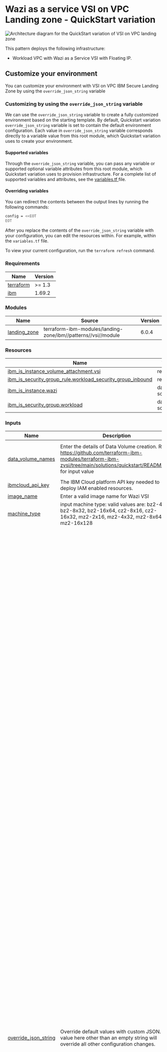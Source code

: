 # Wazi as a service VSI on VPC Landing zone - QuickStart variation

![Architecture diagram for the QuickStart variation of VSI on VPC landing zone](https://raw.githubusercontent.com/terraform-ibm-modules/terraform-ibm-zvsi/main/reference-architecture/QuickStart.svg)

This pattern deploys the following infrastructure:

- Workload VPC with Wazi as a Service VSI with Floating IP.

## Customize your environment

You can customize your environment with VSI on VPC IBM Secure Landing Zone by using the `override_json_string` variable

### Customizing by using the `override_json_string` variable

We can use the `override_json_string` variable to create a fully customized environment based on the starting template. By default, Quickstart variation `override_json_string` variable is set to contain the default environment configuration. Each value in `override_json_string` variable corresponds directly to a variable value from this root module, which Quickstart variation uses to create your environment.

#### Supported variables

Through the `override_json_string` variable, you can pass any variable or supported optional variable attributes from this root module, which Quickstart variation uses to provision infrastructure. For a complete list of supported variables and attributes, see the [variables.tf ](variables.tf) file.

#### Overriding variables

You can redirect the contents between the output lines by running the following commands:

```sh
config = <<EOT
EOT
```

After you replace the contents of the `override_json_string` variable with your configuration, you can edit the resources within. For example, within the `variables.tf` file.

To view your current configuration, run the `terraform refresh` command.

<!-- BEGINNING OF PRE-COMMIT-TERRAFORM DOCS HOOK -->
### Requirements

| Name | Version |
|------|---------|
| <a name="requirement_terraform"></a> [terraform](#requirement\_terraform) | >= 1.3 |
| <a name="requirement_ibm"></a> [ibm](#requirement\_ibm) | 1.69.2 |

### Modules

| Name | Source | Version |
|------|--------|---------|
| <a name="module_landing_zone"></a> [landing\_zone](#module\_landing\_zone) | terraform-ibm-modules/landing-zone/ibm//patterns//vsi//module | 6.0.4 |

### Resources

| Name | Type |
|------|------|
| [ibm_is_instance_volume_attachment.vsi](https://registry.terraform.io/providers/IBM-Cloud/ibm/1.69.2/docs/resources/is_instance_volume_attachment) | resource |
| [ibm_is_security_group_rule.workload_security_group_inbound](https://registry.terraform.io/providers/IBM-Cloud/ibm/1.69.2/docs/resources/is_security_group_rule) | resource |
| [ibm_is_instance.wazi](https://registry.terraform.io/providers/IBM-Cloud/ibm/1.69.2/docs/data-sources/is_instance) | data source |
| [ibm_is_security_group.workload](https://registry.terraform.io/providers/IBM-Cloud/ibm/1.69.2/docs/data-sources/is_security_group) | data source |

### Inputs

| Name | Description | Type | Default | Required |
|------|-------------|------|---------|:--------:|
| <a name="input_data_volume_names"></a> [data\_volume\_names](#input\_data\_volume\_names) | Enter the details of Data Volume creation. Refer https://github.com/terraform-ibm-modules/terraform-ibm-zvsi/tree/main/solutions/quickstart/README.md for input value | <pre>list(object({<br/>    name        = string<br/>    capacity    = number<br/>    volume_name = string<br/>  }))</pre> | `[]` | no |
| <a name="input_ibmcloud_api_key"></a> [ibmcloud\_api\_key](#input\_ibmcloud\_api\_key) | The IBM Cloud platform API key needed to deploy IAM enabled resources. | `string` | n/a | yes |
| <a name="input_image_name"></a> [image\_name](#input\_image\_name) | Enter a valid image name for Wazi VSI | `string` | `"ibm-zos-3-1-s390x-dev-test-wazi-1"` | no |
| <a name="input_machine_type"></a> [machine\_type](#input\_machine\_type) | input machine type: valid values are: bz2-4x16, bz2-8x32, bz2-16x64, cz2-8x16, cz2-16x32, mz2-2x16, mz2-4x32, mz2-8x64, mz2-16x128 | `string` | `"mz2-2x16"` | no |
| <a name="input_override_json_string"></a> [override\_json\_string](#input\_override\_json\_string) | Override default values with custom JSON. Any value here other than an empty string will override all other configuration changes. | `string` | `"{\n   \"atracker\": {\n      \"collector_bucket_name\": \"\",\n      \"receive_global_events\": false,\n      \"resource_group\": \"\",\n      \"add_route\": false\n   },\n   \"clusters\": [],\n   \"cos\": [],\n   \"enable_transit_gateway\": false,\n   \"transit_gateway_global\": false,\n   \"key_management\": {\n        \"keys\": [\n        ],\n        \"name\": null,\n        \"resource_group\": null,\n        \"use_hs_crypto\": false,\n        \"use_data\": false\n   },\n   \"network_cidr\": \"10.0.0.0/8\",\n   \"resource_groups\": [\n      {\n         \"create\": true,\n         \"name\": \"workload-rg\",\n         \"use_prefix\": true\n      }\n   ],\n   \"security_groups\": [],\n   \"transit_gateway_connections\": [],\n   \"transit_gateway_resource_group\": \"\",\n   \"virtual_private_endpoints\": [],\n   \"vpcs\": [\n      {\n         \"default_security_group_name\": \"workload-vpc-sg\",\n         \"default_security_group_rules\": [\n\t   {\n                  \"direction\": \"inbound\",\n                  \"name\": \"allow-ibm-inbound\",\n                  \"remote\": \"0.0.0.0/0\",\n                  \"tcp\": {\n                            \"port_max\": 22,\n                            \"port_min\": 22\n                        }\n\t   },\n\t   {\n                  \"direction\": \"inbound\",\n                  \"name\": \"allow-ibm-inbound-1\",\n                  \"remote\": \"0.0.0.0/0\",\n                  \"icmp\": {\n                            \"type\": 8\n                        }\n            },\n\t    {\n                  \"direction\": \"inbound\",\n                  \"name\": \"allow-ibm-inbound-2\",\n                  \"remote\": \"0.0.0.0/0\",\n                     \"udp\": {\n                            \"port_max\": 443,\n                            \"port_min\": 443\n                        }\n           }\n\t ],\n         \"clean_default_sg_acl\": false,\n         \"flow_logs_bucket_name\": null,\n         \"network_acls\": [\n            {\n               \"add_cluster_rules\": false,\n               \"name\": \"workload-acl\",\n               \"rules\": [\n                  {\n                     \"action\": \"allow\",\n                     \"destination\": \"10.0.0.0/8\",\n                     \"direction\": \"inbound\",\n                     \"name\": \"allow-ibm-inbound\",\n                     \"source\": \"161.26.0.0/16\"\n                  },\n                  {\n                     \"action\": \"allow\",\n                     \"destination\": \"10.0.0.0/8\",\n                     \"direction\": \"inbound\",\n                     \"name\": \"allow-all-network-inbound\",\n                     \"source\": \"10.0.0.0/8\"\n                  },\n                  {\n                     \"action\": \"allow\",\n                     \"destination\": \"0.0.0.0/0\",\n                     \"direction\": \"inbound\",\n                     \"name\": \"allow-all-network-inbound-1\",\n                     \"source\": \"0.0.0.0/0\",\n                     \"icmp\": {\n                             \"type\": 8\n                        }\n                  },\n                  {\n                     \"action\": \"allow\",\n                     \"destination\": \"0.0.0.0/0\",\n                     \"direction\": \"inbound\",\n                     \"name\": \"allow-all-network-inbound-2\",\n                     \"source\": \"0.0.0.0/0\",\n                     \"udp\": {\n\t\t\t                   \"source_port_max\": 65535,\n\t\t\t                   \"source_port_min\": 1,\n                            \"port_max\": 443,\n                            \"port_min\": 443\n                        }\n\t\t  },\n                  {\n                     \"action\": \"allow\",\n                     \"destination\": \"0.0.0.0/0\",\n                     \"direction\": \"inbound\",\n                     \"name\": \"allow-all-network-inbound-3\",\n                     \"source\": \"0.0.0.0/0\",\n                     \"tcp\": {\n                            \"source_port_max\": 65535,\n                            \"source_port_min\": 1,\n                            \"port_max\": 992,\n                            \"port_min\": 992\n                        }\n                  },\n                  {\n                     \"action\": \"allow\",\n                     \"destination\": \"0.0.0.0/0\",\n                     \"direction\": \"inbound\",\n                     \"name\": \"allow-all-network-inbound-4\",\n                     \"source\": \"0.0.0.0/0\",\n                     \"tcp\": {\n                            \"source_port_max\": 65535,\n                            \"source_port_min\": 1,\n                            \"port_max\": 22,\n                            \"port_min\": 22\n                        }\n                  },\n                  {\n                     \"action\": \"allow\",\n                     \"destination\": \"0.0.0.0/0\",\n                     \"direction\": \"inbound\",\n                     \"name\": \"allow-all-network-inbound-5\",\n                     \"source\": \"0.0.0.0/0\",\n                     \"tcp\": {\n                            \"source_port_max\": 65535,\n                            \"source_port_min\": 1,\n                            \"port_max\": 10443,\n                            \"port_min\": 10443\n                        }\n                  },\n                  {\n                     \"action\": \"allow\",\n                     \"destination\": \"0.0.0.0/0\",\n                     \"direction\": \"outbound\",\n                     \"name\": \"allow-all-outbound\",\n                     \"source\": \"0.0.0.0/0\"\n                  }\n               ]\n            }\n         ],\n         \"prefix\": \"workload\",\n         \"resource_group\": \"workload-rg\",\n         \"subnets\": {\n            \"zone-1\": [\n               {\n                  \"acl_name\": \"workload-acl\",\n                  \"cidr\": \"10.40.10.0/24\",\n                  \"name\": \"vsi-zone-1\",\n                  \"public_gateway\": false\n               }\n            ],\n            \"zone-2\": [],\n            \"zone-3\": []\n         },\n         \"use_public_gateways\": {\n            \"zone-1\": false,\n            \"zone-2\": false,\n            \"zone-3\": false\n         },\n         \"address_prefixes\": {\n            \"zone-1\": [],\n            \"zone-2\": [],\n            \"zone-3\": []\n         }\n      }\n   ],\n   \"vpn_gateways\": [],\n   \"vsi\": [\n      {\n         \"boot_volume_encryption_key_name\": null,\n         \"image_name\": \"ibm-zos-3-1-s390x-dev-test-wazi-1\",\n         \"machine_type\": \"mz2o-2x16\",\n         \"name\": \"workload-server\",\n         \"resource_group\": \"workload-rg\",\n         \"security_group\": {\n            \"name\": \"workload-sg\",\n            \"rules\": [\n               {\n                  \"direction\": \"inbound\",\n                  \"name\": \"allow-ibm-inbound\",\n                  \"source\": \"161.26.0.0/16\"\n               },\n               {\n                  \"direction\": \"inbound\",\n                  \"name\": \"allow-vpc-inbound\",\n                  \"source\": \"10.0.0.0/8\"\n               },\n               {\n                  \"direction\": \"inbound\",\n                  \"name\": \"allow-all-inbound\",\n                  \"source\": \"0.0.0.0/0\",\n\t          \"tcp\": {\n                       \"port_max\": 22,\n                       \"port_min\": 22\n                     }\n              },\n              {\n                  \"direction\": \"inbound\",\n                  \"name\": \"allow-all-inbound-3\",\n                  \"source\": \"0.0.0.0/0\",\n                  \"icmp\": {\n                           \"type\": 8,\n                           \"code\": 0\n                         }\n              },\n              {\n                 \"direction\": \"outbound\",\n                 \"name\": \"allow-all-outbound\",\n                 \"source\": \"0.0.0.0/0\"\n              }\n            ]\n         },\n         \"ssh_keys\": [\n            \"ssh-key\"\n         ],\n         \"subnet_names\": [\n            \"vsi-zone-1\"\n         ],\n         \"vpc_name\": \"workload\",\n         \"vsi_per_subnet\": 1,\n         \"enable_floating_ip\": true\n      }\n   ]\n}\n"` | no |
| <a name="input_ports"></a> [ports](#input\_ports) | Enter the list of ports to open for Wazi VSI SG. For example : [992,10443] | `list(number)` | <pre>[<br/>  21,<br/>  992,<br/>  9443,<br/>  10443,<br/>  8101,<br/>  8102,<br/>  8120,<br/>  8121,<br/>  8150,<br/>  8153,<br/>  8154,<br/>  8155,<br/>  8180,<br/>  8135,<br/>  8191,<br/>  8192,<br/>  8194,<br/>  8137,<br/>  8138,<br/>  8139,<br/>  8115,<br/>  8195,<br/>  12000,<br/>  12001,<br/>  12002,<br/>  12003,<br/>  12004,<br/>  12005,<br/>  12006,<br/>  12007,<br/>  12008,<br/>  12009,<br/>  12010,<br/>  12011,<br/>  12012,<br/>  12013,<br/>  12014,<br/>  12015,<br/>  12016,<br/>  12017,<br/>  12018,<br/>  12019,<br/>  12020,<br/>  12021,<br/>  12022,<br/>  12023,<br/>  12024,<br/>  12025,<br/>  12026,<br/>  12027,<br/>  12028,<br/>  12029<br/>]</pre> | no |
| <a name="input_prefix"></a> [prefix](#input\_prefix) | A unique identifier for resources. Must begin with a lowercase letter and end with a lowerccase letter or number. This prefix will be prepended to any resources provisioned by this template. Prefixes must be 16 or fewer characters. | `string` | n/a | yes |
| <a name="input_region"></a> [region](#input\_region) | Region where VPC will be created. To find your VPC region, use `ibmcloud is regions` command to find available regions. | `string` | n/a | yes |
| <a name="input_ssh_key"></a> [ssh\_key](#input\_ssh\_key) | A public SSH Key for VSI creation which does not already exist in the deployment region. Must be an RSA key with a key size of either 2048 bits or 4096 bits (recommended) - See https://cloud.ibm.com/docs/vpc?topic=vpc-ssh-keys. | `string` | n/a | yes |

### Outputs

| Name | Description |
|------|-------------|
| <a name="output_config"></a> [config](#output\_config) | Output configuration as encoded JSON |
<!-- END OF PRE-COMMIT-TERRAFORM DOCS HOOK -->

### List of all ports
List of all default ports added to Quickstar & Standard variations are documented here : https://www.ibm.com/docs/en/wazi-aas/1.0.0?topic=vpc-configurations-in-zos-stock-images#stock-image-configurations

<!-- Leave this section as is so that your module has a link to local development environment set up steps for contributors to follow -->
## Contributing

You can report issues and request features for this module in GitHub issues in the module repo. See [Report an issue or request a feature](https://github.com/terraform-ibm-modules/.github/blob/main/.github/SUPPORT.md).

To set up your local development environment, see [Local development setup](https://terraform-ibm-modules.github.io/documentation/#/local-dev-setup) in the project documentation.
